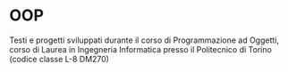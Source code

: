 # OOP
Testi e progetti sviluppati durante il corso di Programmazione ad Oggetti, 
corso di Laurea in Ingegneria Informatica presso il Politecnico di Torino (codice classe L-8 DM270)
